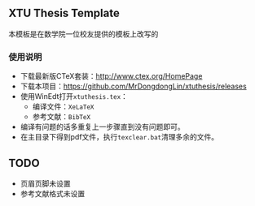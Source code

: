 ## XTU Thesis Template

本模板是在数学院一位校友提供的模板上改写的

### 使用说明

- 下载最新版CTeX套装：http://www.ctex.org/HomePage
- 下载本项目：https://github.com/MrDongdongLin/xtuthesis/releases
- 使用WinEdt打开`xtuthesis.tex`：
	- 编译文件：`XeLaTeX`
	- 参考文献：`BibTeX`
- 编译有问题的话多重复上一步骤直到没有问题即可。
- 在主目录下得到pdf文件，执行`texclear.bat`清理多余的文件。

## TODO

- 页眉页脚未设置
- 参考文献格式未设置